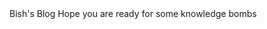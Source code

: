 <!DOCTYPE html>
<html>
    <head>
        <meta charset="utf-8">
        Bish's Blog
    </head>
    <body>
        Hope you are ready for some knowledge bombs
    </body>
</html>
